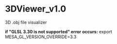 # 3DViewer_v1.0
3D .obj file visualizer

**if "GLSL 3.30 is not supported" error occurs:**
export MESA_GL_VERSION_OVERRIDE=3.3
